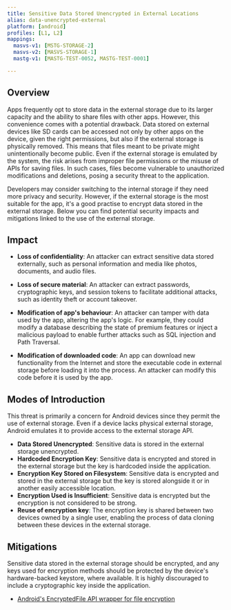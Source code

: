 ```yaml
---
title: Sensitive Data Stored Unencrypted in External Locations
alias: data-unencrypted-external
platform: [android]
profiles: [L1, L2]
mappings:
  masvs-v1: [MSTG-STORAGE-2]
  masvs-v2: [MASVS-STORAGE-1]
  mastg-v1: [MASTG-TEST-0052, MASTG-TEST-0001]

---
```


## Overview

Apps frequently opt to store data in the external storage due to its larger capacity and the ability to share files with other apps. However, this convenience comes with a potential drawback. Data stored on external devices like SD cards can be accessed not only by other apps on the device, given the right permissions, but also if the external storage is physically removed. This means that files meant to be private might unintentionally become public. Even if the external storage is emulated by the system, the risk arises from improper file permissions or the misuse of APIs for saving files. In such cases, files become vulnerable to unauthorized modifications and deletions, posing a security threat to the application. 

Developers may consider switching to the internal storage if they need more privacy and security. However, if the external storage is the most suitable for the app, it's a good practise to encrypt data stored in the external storage. Below you can find potential security impacts and mitigations linked to the use of the external storage.


## Impact

- **Loss of confidentiality**: An attacker can extract sensitive data stored externally, such as personal information and media like photos, documents, and audio files.

- **Loss of secure material**: An attacker can extract passwords, cryptographic keys, and session tokens to facilitate additional attacks, such as identity theft or account takeover.

- **Modification of app's behaviour**: An attacker can tamper with data used by the app, altering the app's logic. For example, they could modify a database describing the state of premium features or inject a malicious payload to enable further attacks such as SQL injection and Path Traversal. 

- **Modification of downloaded code**: An app can download new functionality from the Internet and store the executable code in external storage before loading it into the process. An attacker can modify this code before it is used by the app.


## Modes of Introduction

This threat is primarily a concern for Android devices since they permit the use of external storage. Even if a device lacks physical external storage, Android emulates it to provide access to the external storage API.

- **Data Stored Unencrypted**: Sensitive data is stored in the external storage unencrypted.
- **Hardcoded Encryption Key**: Sensitive data is encrypted and stored in the external storage but the key is hardcoded inside the application.
- **Encryption Key Stored on Filesystem**: Sensitive data is encrypted and stored in the external storage but the key is stored alongside it or in another easily accessible location.
- **Encryption Used is Insufficient**: Sensitive data is encrypted but the encryption is not considered to be strong.
- **Reuse of encryption key**: The encryption key is shared between two devices owned by a single user, enabling the process of data cloning between these devices in the external storage.


## Mitigations

Sensitive data stored in the external storage should be encrypted, and any keys used for encryption methods should be protected by the device's hardware-backed keystore, where available. It is highly discouraged to include a cryptographic key inside the application. 

- [Android's EncryptedFile API wrapper for file encryption](https://developer.android.com/reference/androidx/security/crypto/EncryptedFile)
